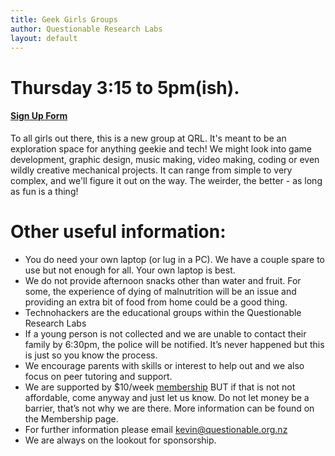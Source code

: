```yaml
---
title: Geek Girls Groups
author: Questionable Research Labs
layout: default
---
```

# Thursday 3:15 to 5pm(ish).

#### [Sign Up Form][sul]

To all girls out there, this is a new group at QRL. It's meant to be an exploration space for anything geekie and tech! We might look into game development, graphic design, music making, video making, coding or even wildly creative mechanical projects. It can range from simple to very complex, and we'll figure it out on the way. The weirder, the better - as long as fun is a thing! 

# Other useful information:

- You do need your own laptop (or lug in a PC). We have a couple spare to use but not enough for all. Your own laptop is best.
- We do not provide afternoon snacks other than water and fruit. For some, the experience of dying of malnutrition will be an issue and providing an extra bit of
  food from home could be a good thing.
- Technohackers are the educational groups within the Questionable Research Labs
- If a young person is not collected and we are unable to contact their family by 6:30pm, the police will be notified. It’s never happened but this is just so you
  know the process.
- We encourage parents with skills or interest to help out and we also focus on peer tutoring and support.
- We are supported by $10/week [membership](/info/membership) BUT if that is not not affordable, come anyway and just let us know. Do not let money be a barrier, that’s not why we are there. More
  information can be found on the Membership page.
- For further information please email kevin@questionable.org.nz
- We are always on the lookout for sponsorship.

[sul]: https://forms.gle/NVy8Nwq8rgY2tUZq6